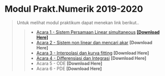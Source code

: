 # Modul Prakt.Numerik 2019-2020

> Untuk melihat modul praktikum dapat menekan link berikut..
>>  * [Acara 1 - Sistem Persamaan Linear simultaneous](https://github.com/FajrulHQ/pict/blob/main/Acara%201/Acara%201.md) [__[Download Here]__](https://drive.google.com/drive/u/0/folders/1183IOE2AyPF-gyQVuzTEYEBTQUtLgtzp)
>>  * [Acara 2 - Sistem non linear dan mencari akar](https://github.com/FajrulHQ/pict/blob/main/Acara%202/Acara%202.md) __[Download Here]__
>>  * [Acara 3 - Interpolasi dan kurva fitting](https://github.com/FajrulHQ/pict/blob/main/Acara%203/Acara%203.md) __[Download Here]__
>>  * [Acara 4 - Differensiasi dan Integrasi](https://github.com/FajrulHQ/pict/blob/main/Acara%204/Acara%204.md) __[Download Here]__
>>  * Acara 5 - ODE __[Download Here]__
>>  * Acara 6 - PDE __[Download Here]__
